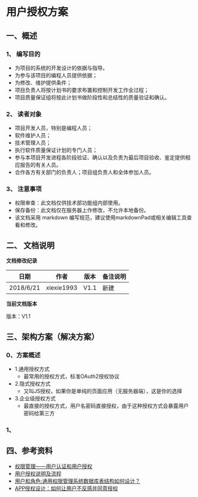 # 用户授权方案

## 一、概述

###  1、 编写目的

+  为项目的系统的开发设计的依据与指导。
+  为参与该项目的编程人员提供依据；
+  为修改、维护提供条件；
+  项目负责人将按计划书的要求布置和控制开发工作全过程；
+  项目质量保证组将按此计划书做阶段性和总结性的质量验证和确认。

### 2、 读者对象

+  项目开发人员，特别是编程人员；
+  软件维护人员；
+  技术管理人员；
+  执行软件质量保证计划的专门人员；
+  参与本项目开发进程各阶段验证、确认以及负责为最后项目验收、鉴定提供相应报告的有关人员。
+  合作各方有关部门的负责人；项目组负责人和全体参加人员。

### 3、 注意事项

+  权限审查：此文档仅供技术部功能组内部使用。
+  保存备份：此文档仅在服务器上作修改，不允许本地备份。
+  该文档采用 markdown 编写规范，建议使用markdownPad或相关编辑工具查看和修改。


## 二、 文档说明

**文档修改纪录**

| **日期**   | **作者**     | **版本** | **备注说明**                   |
|------------|------------  |----------|--------------------------------|
| 2018/6/21  | xiexie1993   | V1.1     | 新建                           |


**当前文档版本**

版本：V1.1


## 三、架构方案（解决方案）

### 0、方案概述

+ 1.通用授权方式
    + 最常用的授权方式，标准OAuth2授权协议
+ 2.隐式授权方式
    * 又叫JS授权，如果你是单纯的页面应用（无服务器端），这是你的选择
+ 3.企业级授权方式
    * 最直接的授权方式，用户名密码直接授权，由于这种授权方式会暴露用户密码给第三方

### 1、


## 四、参考资料

+ [权限管理——用户认证和用户授权](https://blog.csdn.net/xdd19910505/article/details/51926540/)
+ [用户授权说明及流程](http://open.iqiyi.com/lib/OAuth2.html)
+ [用户和角色:通用权限管理系统数据库表结构如何设计？](https://www.cnblogs.com/mannixiang/p/6664075.html)
+ [APP授权设计：如何让用户不反感并同意授权]()